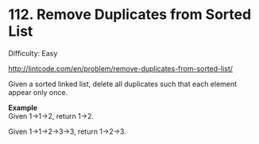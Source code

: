 # 112. Remove Duplicates from Sorted List

Difficulty: Easy

http://lintcode.com/en/problem/remove-duplicates-from-sorted-list/

Given a sorted linked list, delete all duplicates such that each element appear only once.

**Example**  
Given 1->1->2, return 1->2.

Given 1->1->2->3->3, return 1->2->3.